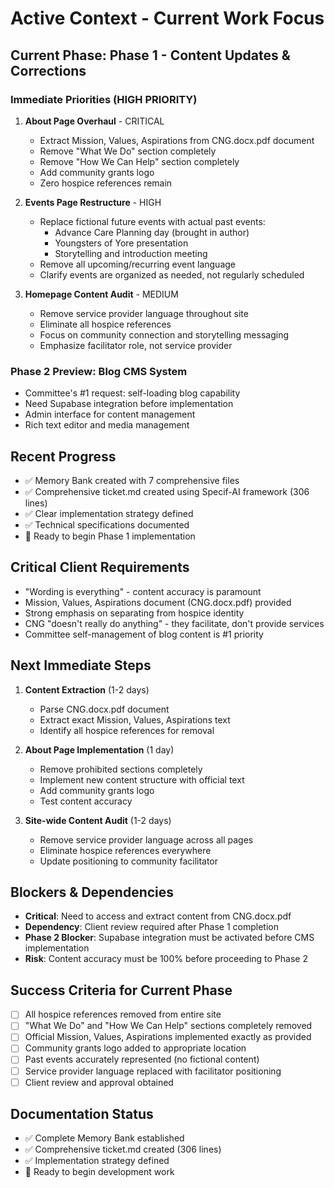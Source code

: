 
# Active Context - Current Work Focus

## Current Phase: Phase 1 - Content Updates & Corrections

### Immediate Priorities (HIGH PRIORITY)
1. **About Page Overhaul** - CRITICAL
   - Extract Mission, Values, Aspirations from CNG.docx.pdf document
   - Remove "What We Do" section completely
   - Remove "How We Can Help" section completely
   - Add community grants logo
   - Zero hospice references remain

2. **Events Page Restructure** - HIGH
   - Replace fictional future events with actual past events:
     - Advance Care Planning day (brought in author)
     - Youngsters of Yore presentation
     - Storytelling and introduction meeting
   - Remove all upcoming/recurring event language
   - Clarify events are organized as needed, not regularly scheduled

3. **Homepage Content Audit** - MEDIUM
   - Remove service provider language throughout site
   - Eliminate all hospice references
   - Focus on community connection and storytelling messaging
   - Emphasize facilitator role, not service provider

### Phase 2 Preview: Blog CMS System
- Committee's #1 request: self-loading blog capability
- Need Supabase integration before implementation
- Admin interface for content management
- Rich text editor and media management

## Recent Progress
- ✅ Memory Bank created with 7 comprehensive files
- ✅ Comprehensive ticket.md created using Specif-AI framework (306 lines)
- ✅ Clear implementation strategy defined
- ✅ Technical specifications documented
- 🔄 Ready to begin Phase 1 implementation

## Critical Client Requirements
- "Wording is everything" - content accuracy is paramount
- Mission, Values, Aspirations document (CNG.docx.pdf) provided
- Strong emphasis on separating from hospice identity
- CNG "doesn't really do anything" - they facilitate, don't provide services
- Committee self-management of blog content is #1 priority

## Next Immediate Steps
1. **Content Extraction** (1-2 days)
   - Parse CNG.docx.pdf document
   - Extract exact Mission, Values, Aspirations text
   - Identify all hospice references for removal

2. **About Page Implementation** (1 day)
   - Remove prohibited sections completely
   - Implement new content structure with official text
   - Add community grants logo
   - Test content accuracy

3. **Site-wide Content Audit** (1-2 days)
   - Remove service provider language across all pages
   - Eliminate hospice references everywhere
   - Update positioning to community facilitator

## Blockers & Dependencies
- **Critical**: Need to access and extract content from CNG.docx.pdf
- **Dependency**: Client review required after Phase 1 completion
- **Phase 2 Blocker**: Supabase integration must be activated before CMS implementation
- **Risk**: Content accuracy must be 100% before proceeding to Phase 2

## Success Criteria for Current Phase
- [ ] All hospice references removed from entire site
- [ ] "What We Do" and "How We Can Help" sections completely removed
- [ ] Official Mission, Values, Aspirations implemented exactly as provided
- [ ] Community grants logo added to appropriate location
- [ ] Past events accurately represented (no fictional content)
- [ ] Service provider language replaced with facilitator positioning
- [ ] Client review and approval obtained

## Documentation Status
- ✅ Complete Memory Bank established
- ✅ Comprehensive ticket.md created (306 lines)
- ✅ Implementation strategy defined
- 🔄 Ready to begin development work
